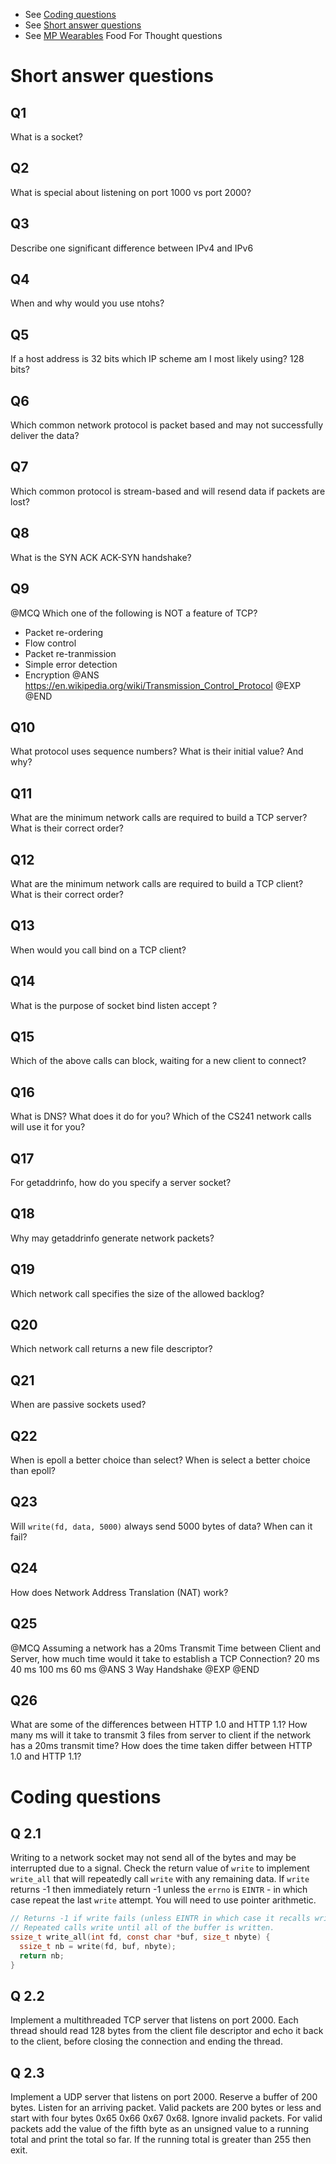 * See [Coding questions](#coding-questions)
* See [Short answer questions](#short-answer-questions)
* See [MP Wearables](https://courses.engr.illinois.edu/cs241/mps/mp7/) Food For Thought questions


# Short answer questions
## Q1
What is a socket?

## Q2 
What is special about listening on port 1000 vs port 2000?

## Q3 
Describe one significant difference between IPv4 and IPv6

## Q4
When and why would you use ntohs?

## Q5
If a host address is 32 bits which IP scheme am I most likely using? 128 bits?

## Q6
Which common network protocol is packet based and may not successfully deliver the data?

## Q7
Which common protocol is stream-based and will resend data if packets are lost?

## Q8
What is the SYN ACK ACK-SYN handshake?

## Q9
@MCQ
Which one of the following is NOT a feature of TCP?
- Packet re-ordering
- Flow control
- Packet re-tranmission
- Simple error detection
- Encryption @ANS
https://en.wikipedia.org/wiki/Transmission_Control_Protocol @EXP
@END

## Q10
What protocol uses sequence numbers? What is their initial value? And why?

## Q11
What are the minimum network calls are required to build a TCP server? What is their correct order?

## Q12
What are the minimum network calls are required to build a TCP client? What is their correct order?

## Q13
When would you call bind on a TCP client?

## Q14 
What is the purpose of
socket
bind
listen
accept
?

## Q15
Which of the above calls can block, waiting for a new client to connect?

## Q16
What is DNS? What does it do for you? Which of the CS241 network calls will use it for you?

## Q17
For getaddrinfo, how do you specify a server socket?

## Q18
Why may getaddrinfo generate network packets?

## Q19
Which network call specifies the size of the allowed backlog?

## Q20
Which network call returns a new file descriptor?

## Q21
When are passive sockets used?

## Q22
When is epoll a better choice than select? When is select a better choice than epoll?

## Q23
Will  `write(fd, data, 5000)`  always send 5000 bytes of data? When can it fail?

## Q24 
How does Network Address Translation (NAT) work? 


## Q25
@MCQ
Assuming a network has a 20ms Transmit Time between Client and Server, how much time would it take to establish a TCP Connection?
20 ms
40 ms 
100 ms
60 ms @ANS
3 Way Handshake @EXP
@END


## Q26
What are some of the differences between HTTP 1.0 and HTTP 1.1? How many ms will it take to transmit 3 files from server to client if the network has a 20ms transmit time? How does the time taken differ between HTTP 1.0 and HTTP 1.1?


# Coding questions
## Q 2.1

Writing to a network socket may not send all of the bytes and may be interrupted due to a signal. Check the return value of `write` to implement `write_all` that will repeatedly call `write` with any remaining data. If `write` returns -1 then immediately return -1 unless the `errno` is `EINTR` - in which case repeat the last `write` attempt. You will need to use pointer arithmetic.
````C
// Returns -1 if write fails (unless EINTR in which case it recalls write
// Repeated calls write until all of the buffer is written.
ssize_t write_all(int fd, const char *buf, size_t nbyte) {
  ssize_t nb = write(fd, buf, nbyte);
  return nb;
}
````

## Q 2.2
Implement a multithreaded TCP server that listens on port 2000. Each thread should read 128 bytes from the client file descriptor and echo it back to the client, before closing the connection and ending the thread.

## Q 2.3
Implement a UDP server that listens on port 2000. Reserve a buffer of 200 bytes. Listen for an arriving packet. Valid packets are 200 bytes or less and start with four bytes 0x65 0x66 0x67 0x68. Ignore invalid packets. For valid packets add the value of the fifth byte as an unsigned value to a running total and print the total so far. If the running total is greater than 255 then exit.

